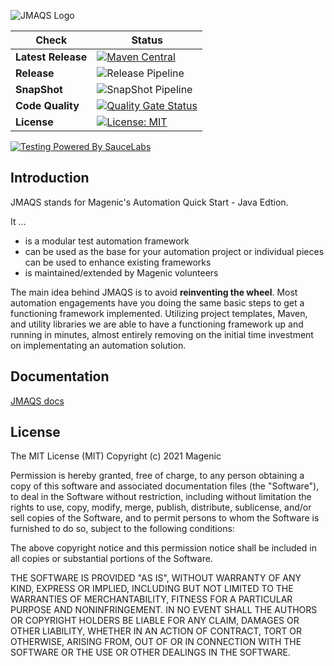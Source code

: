 ![JMAQS Logo](https://repository-images.githubusercontent.com/203866145/054b2500-5a6c-11ea-9980-20c7f30a12f8)

| Check | Status |
|-------|--------|
|**Latest Release**|[![Maven Central](https://img.shields.io/maven-central/v/com.magenic.jmaqs/jmaqs-framework.svg?label=Maven%20Central)](https://search.maven.org/search?q=g:%22com.magenic.jmaqs%22%20AND%20a:%22jmaqs-framework%22)|
|**Release**|![Release Pipeline](https://github.com/Magenic/JMAQS/workflows/Release%20Pipeline/badge.svg)|
|**SnapShot**|![SnapShot Pipeline](https://github.com/Magenic/JMAQS/workflows/SnapShot%20Pipeline/badge.svg)|
|**Code Quality**|[![Quality Gate Status](https://sonarcloud.io/api/project_badges/measure?project=com.magenic.jmaqs%3Ajmaqs-framework&metric=alert_status)](https://sonarcloud.io/dashboard?id=com.magenic.jmaqs%3Ajmaqs-framework)|
|**License**|[![License: MIT](https://img.shields.io/badge/License-MIT-green.svg)](https://raw.githubusercontent.com/Magenic/JMAQS/master/LICENSE)| 

[![Testing Powered By SauceLabs](https://opensource.saucelabs.com/images/opensauce/powered-by-saucelabs-badge-white.png?sanitize=true "Testing Powered By SauceLabs")](https://saucelabs.com)

## Introduction 
JMAQS stands for Magenic's Automation Quick Start - Java Edtion.

It …
 - is a modular test automation framework
 - can be used as the base for your automation project or individual pieces can be used to enhance existing frameworks
 - is maintained/extended by Magenic volunteers

The main idea behind JMAQS is to avoid **reinventing the wheel**. Most automation engagements have you doing the same basic steps to get a functioning framework implemented. Utilizing project templates, Maven, and utility libraries we are able to have a functioning framework up and running in minutes, almost entirely removing on the initial time investment on implementating an automation solution.

## Documentation
[JMAQS docs](https://magenic.github.io/JMAQS/#/)

## License
The MIT License (MIT)
Copyright (c) 2021 Magenic

Permission is hereby granted, free of charge, to any person obtaining a copy of this software and associated documentation files (the "Software"), to deal in the Software without restriction, including without limitation the rights to use, copy, modify, merge, publish, distribute, sublicense, and/or sell copies of the Software, and to permit persons to whom the Software is furnished to do so, subject to the following conditions:

The above copyright notice and this permission notice shall be included in all copies or substantial portions of the Software.

THE SOFTWARE IS PROVIDED "AS IS", WITHOUT WARRANTY OF ANY KIND, EXPRESS OR IMPLIED, INCLUDING BUT NOT LIMITED TO THE WARRANTIES OF MERCHANTABILITY, FITNESS FOR A PARTICULAR PURPOSE AND NONINFRINGEMENT. IN NO EVENT SHALL THE AUTHORS OR COPYRIGHT HOLDERS BE LIABLE FOR ANY CLAIM, DAMAGES OR OTHER LIABILITY, WHETHER IN AN ACTION OF CONTRACT, TORT OR OTHERWISE, ARISING FROM, OUT OF OR IN CONNECTION WITH THE SOFTWARE OR THE USE OR OTHER DEALINGS IN THE SOFTWARE.
